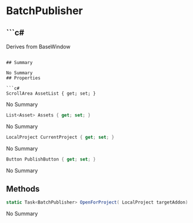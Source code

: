 # BatchPublisher

## ```c#
Derives from BaseWindow
```

## Summary

No Summary
## Properties

```c#
ScrollArea AssetList { get; set; } 
```
No Summary
```c#
List<Asset> Assets { get; set; } 
```
No Summary
```c#
LocalProject CurrentProject { get; set; } 
```
No Summary
```c#
Button PublishButton { get; set; } 
```
No Summary
## Methods

```c#
static Task<BatchPublisher> OpenForProject( LocalProject targetAddon) 
```
No Summary
